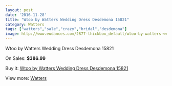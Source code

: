 ```yaml
---
layout: post
date: '2016-11-28'
title: "Wtoo by Watters Wedding Dress Desdemona 15821"
category: Watters
tags: ["watters","sale","crazy","bridal","desdemona"]
image: http://www.eudances.com/2877-thickbox_default/wtoo-by-watters-wedding-dress-desdemona-15821.jpg
---
```

Wtoo by Watters Wedding Dress Desdemona 15821

On Sales: **$386.99**
<a href="https://www.eudances.com/en/watters/992-wtoo-by-watters-wedding-dress-desdemona-15821.html"><amp-img layout="responsive" width="600" height="600" src="//www.eudances.com/2877-thickbox_default/wtoo-by-watters-wedding-dress-desdemona-15821.jpg" alt="Wtoo by Watters Wedding Dress Desdemona 15821 0" /></a>
<a href="https://www.eudances.com/en/watters/992-wtoo-by-watters-wedding-dress-desdemona-15821.html"><amp-img layout="responsive" width="600" height="600" src="//www.eudances.com/2878-thickbox_default/wtoo-by-watters-wedding-dress-desdemona-15821.jpg" alt="Wtoo by Watters Wedding Dress Desdemona 15821 1" /></a>

Buy it: [Wtoo by Watters Wedding Dress Desdemona 15821](https://www.eudances.com/en/watters/992-wtoo-by-watters-wedding-dress-desdemona-15821.html "Wtoo by Watters Wedding Dress Desdemona 15821")

View more: [Watters](https://www.eudances.com/en/12-watters "Watters")